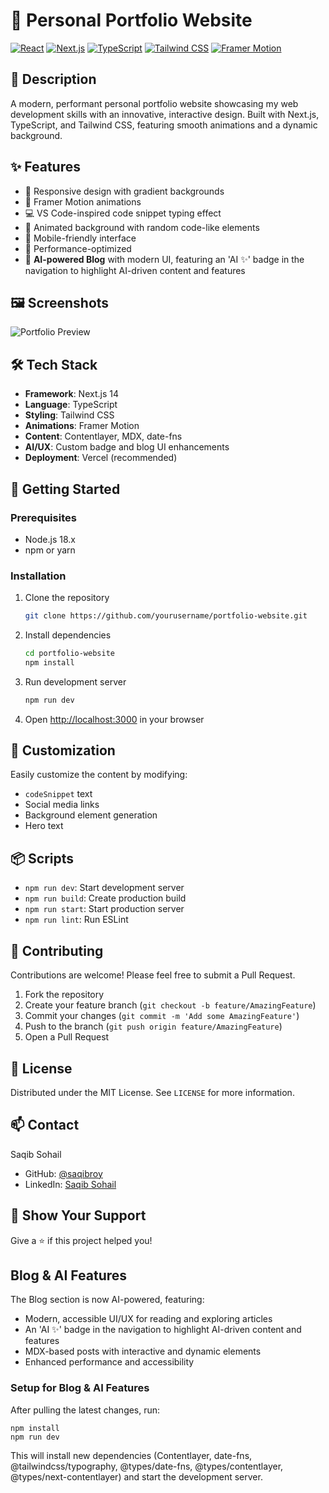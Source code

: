 # 🚀 Personal Portfolio Website

[![React](https://img.shields.io/badge/React-18.x-61DAFB?logo=react)](https://reactjs.org/)
[![Next.js](https://img.shields.io/badge/Next.js-14.x-black?logo=next.js)](https://nextjs.org/)
[![TypeScript](https://img.shields.io/badge/TypeScript-5.x-3178C6?logo=typescript)](https://www.typescriptlang.org/)
[![Tailwind CSS](https://img.shields.io/badge/Tailwind_CSS-3.x-38B2AC?logo=tailwind-css)](https://tailwindcss.com/)
[![Framer Motion](https://img.shields.io/badge/Framer_Motion-Latest-0055FF?logo=framer)](https://www.framer.com/motion/)

## 📝 Description

A modern, performant personal portfolio website showcasing my web development skills with an innovative, interactive design. Built with Next.js, TypeScript, and Tailwind CSS, featuring smooth animations and a dynamic background.

## ✨ Features

- 🎨 Responsive design with gradient backgrounds
- 🌟 Framer Motion animations
- 💻 VS Code-inspired code snippet typing effect
- 🌈 Animated background with random code-like elements
- 📱 Mobile-friendly interface
- 🚀 Performance-optimized
- 🤖 **AI-powered Blog** with modern UI, featuring an 'AI ✨' badge in the navigation to highlight AI-driven content and features

## 🖼️ Screenshots

![Portfolio Preview](/path/to/screenshot.png)

## 🛠️ Tech Stack

- **Framework**: Next.js 14
- **Language**: TypeScript
- **Styling**: Tailwind CSS
- **Animations**: Framer Motion
- **Content**: Contentlayer, MDX, date-fns
- **AI/UX**: Custom badge and blog UI enhancements
- **Deployment**: Vercel (recommended)

## 🚀 Getting Started

### Prerequisites

- Node.js 18.x
- npm or yarn

### Installation

1. Clone the repository

   ```bash
   git clone https://github.com/yourusername/portfolio-website.git
   ```

2. Install dependencies

   ```bash
   cd portfolio-website
   npm install
   ```

3. Run development server

   ```bash
   npm run dev
   ```

4. Open [http://localhost:3000](http://localhost:3000) in your browser

## 🔧 Customization

Easily customize the content by modifying:

- `codeSnippet` text
- Social media links
- Background element generation
- Hero text

## 📦 Scripts

- `npm run dev`: Start development server
- `npm run build`: Create production build
- `npm run start`: Start production server
- `npm run lint`: Run ESLint

## 🤝 Contributing

Contributions are welcome! Please feel free to submit a Pull Request.

1. Fork the repository
2. Create your feature branch (`git checkout -b feature/AmazingFeature`)
3. Commit your changes (`git commit -m 'Add some AmazingFeature'`)
4. Push to the branch (`git push origin feature/AmazingFeature`)
5. Open a Pull Request

## 📜 License

Distributed under the MIT License. See `LICENSE` for more information.

## 📫 Contact

Saqib Sohail

- GitHub: [@saqibroy](https://github.com/saqibroy)
- LinkedIn: [Saqib Sohail](https://linkedin.com/in/saqibroy)

## 🌟 Show Your Support

Give a ⭐️ if this project helped you!

## Blog & AI Features

The Blog section is now AI-powered, featuring:

- Modern, accessible UI/UX for reading and exploring articles
- An 'AI ✨' badge in the navigation to highlight AI-driven content and features
- MDX-based posts with interactive and dynamic elements
- Enhanced performance and accessibility

### Setup for Blog & AI Features

After pulling the latest changes, run:

```
npm install
npm run dev
```

This will install new dependencies (Contentlayer, date-fns, @tailwindcss/typography, @types/date-fns, @types/contentlayer, @types/next-contentlayer) and start the development server.
